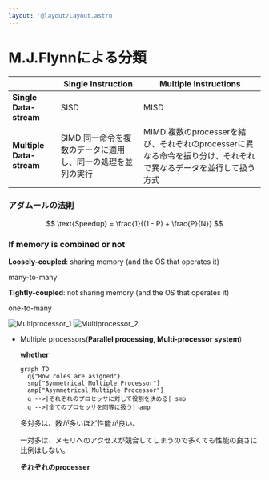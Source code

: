 ```yaml
---
layout: '@layout/Layout.astro'
---
```

# M.J.Flynnによる分類
|  | **Single Instruction** | **Multiple Instructions** |
| --- | --- | --- |
| **Single Data-stream** | SISD | MISD |
| **Multiple Data-stream** | SIMD 同一命令を複数のデータに適用し、同一の処理を並列の実行 | MIMD 複数のprocesserを結び、それぞれのprocesserに異なる命令を振り分け、それぞれで異なるデータを並行して扱う方式

### アダムールの法則

$$
\text{Speedup} = \frac{1}{(1 - P) + \frac{P}{N}}
$$

### **If memory is combined or not**

**Loosely-coupled**: sharing memory (and the OS that operates it)

many-to-many

**Tightly-coupled**: not sharing memory (and the OS that operates it)

one-to-many

![Multiprocessor_1](/blog/cs/multiprocessors_1.png)
![Multiprocessor_2](/blog/cs/multiprocessors_2.jpg)


- Multiple processors(**Parallel processing, Multi-processor system**)
    
    **whether** 
    
    ```mermaid
    graph TD
      q{"How roles are asigned"}
      smp["Symmetrical Multiple Processor"]
      amp["Asymmetrical Multiple Processor"]
      q -->|それぞれのプロセッサに対して役割を決める| smp
      q -->|全てのプロセッサを同等に扱う| amp
    ```
    
    多対多は、数が多いほど性能が良い。
    
    一対多は、メモリへのアクセスが競合してしまうので多くても性能の良さに比例はしない。
    
    **それぞれのprocesser**